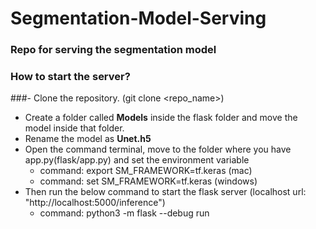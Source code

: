 # Segmentation-Model-Serving
### Repo for serving the segmentation model

### How to start the server?
###- Clone the repository. (git clone <repo_name>)
- Create a folder called **Models** inside the flask folder and move the model inside that folder.
- Rename the model as **Unet.h5** 
- Open the command terminal, move to the folder where you have app.py(flask/app.py) and set the environment variable
    - command: export SM_FRAMEWORK=tf.keras (mac)
    - command: set SM_FRAMEWORK=tf.keras (windows)
- Then run the below command to start the flask server (localhost url: "http://localhost:5000/inference")
    - command: python3 -m flask --debug run
